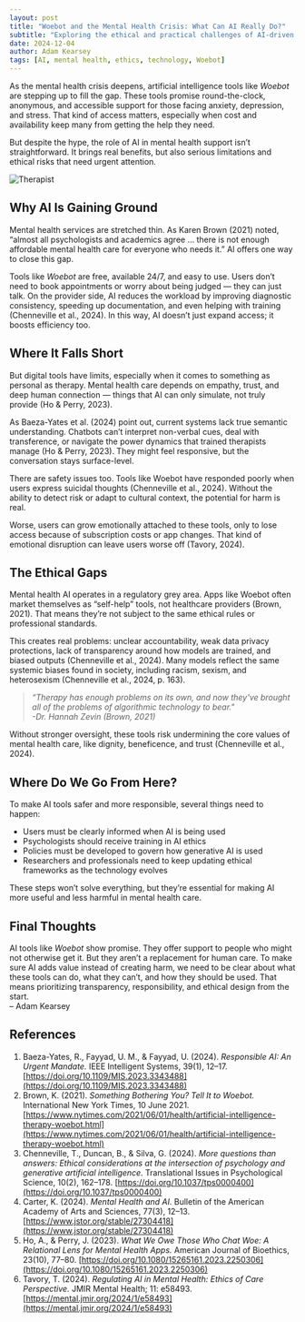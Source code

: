 ```yaml
---
layout: post
title: "Woebot and the Mental Health Crisis: What Can AI Really Do?"
subtitle: "Exploring the ethical and practical challenges of AI-driven therapy tools"
date: 2024-12-04
author: Adam Kearsey
tags: [AI, mental health, ethics, technology, Woebot]
---  
```


As the mental health crisis deepens, artificial intelligence tools like *Woebot* are stepping up to fill the gap. These tools promise round-the-clock, anonymous, and accessible support for those facing anxiety, depression, and stress. That kind of access matters, especially when cost and availability keep many from getting the help they need.

But despite the hype, the role of AI in mental health support isn’t straightforward. It brings real benefits, but also serious limitations and ethical risks that need urgent attention.

<img src="/assets/img/Therapist.png" alt="Therapist" style="max-width: 250px; height: auto; display: block; margin-bottom: 0.5em;" />

## Why AI Is Gaining Ground

Mental health services are stretched thin. As Karen Brown (2021) noted, “almost all psychologists and academics agree … there is not enough affordable mental health care for everyone who needs it.” AI offers one way to close this gap.

Tools like *Woebot* are free, available 24/7, and easy to use. Users don’t need to book appointments or worry about being judged — they can just talk. On the provider side, AI reduces the workload by improving diagnostic consistency, speeding up documentation, and even helping with training (Chenneville et al., 2024). In this way, AI doesn’t just expand access; it boosts efficiency too.

## Where It Falls Short

But digital tools have limits, especially when it comes to something as personal as therapy. Mental health care depends on empathy, trust, and deep human connection — things that AI can only simulate, not truly provide (Ho & Perry, 2023).

As Baeza-Yates et al. (2024) point out, current systems lack true semantic understanding. Chatbots can’t interpret non-verbal cues, deal with transference, or navigate the power dynamics that trained therapists manage (Ho & Perry, 2023). They might feel responsive, but the conversation stays surface-level.

There are safety issues too. Tools like Woebot have responded poorly when users express suicidal thoughts (Chenneville et al., 2024). Without the ability to detect risk or adapt to cultural context, the potential for harm is real.

Worse, users can grow emotionally attached to these tools, only to lose access because of subscription costs or app changes. That kind of emotional disruption can leave users worse off (Tavory, 2024).

## The Ethical Gaps

Mental health AI operates in a regulatory grey area. Apps like Woebot often market themselves as “self-help” tools, not healthcare providers (Brown, 2021). That means they’re not subject to the same ethical rules or professional standards.

This creates real problems: unclear accountability, weak data privacy protections, lack of transparency around how models are trained, and biased outputs (Chenneville et al., 2024). Many models reflect the same systemic biases found in society, including racism, sexism, and heterosexism (Chenneville et al., 2024, p. 163).

>  *“Therapy has enough problems on its own, and now they've brought all of the problems of algorithmic technology to bear."  
-Dr. Hannah Zevin (Brown, 2021)*

Without stronger oversight, these tools risk undermining the core values of mental health care, like dignity, beneficence, and trust (Chenneville et al., 2024).

## Where Do We Go From Here?

To make AI tools safer and more responsible, several things need to happen:

- Users must be clearly informed when AI is being used
- Psychologists should receive training in AI ethics
- Policies must be developed to govern how generative AI is used
- Researchers and professionals need to keep updating ethical frameworks as the technology evolves

These steps won’t solve everything, but they’re essential for making AI more useful and less harmful in mental health care.

## Final Thoughts

AI tools like *Woebot* show promise. They offer support to people who might not otherwise get it. But they aren’t a replacement for human care.
To make sure AI adds value instead of creating harm, we need to be clear about what these tools can do, what they can’t, and how they should be used. That means prioritizing transparency, responsibility, and ethical design from the start.  
– Adam Kearsey

## References

1. Baeza-Yates, R., Fayyad, U. M., & Fayyad, U. (2024). *Responsible AI: An Urgent Mandate.* IEEE Intelligent Systems, 39(1), 12–17. [https://doi.org/10.1109/MIS.2023.3343488](https://doi.org/10.1109/MIS.2023.3343488)
2. Brown, K. (2021). *Something Bothering You? Tell It to Woebot.* International New York Times, 10 June 2021. [https://www.nytimes.com/2021/06/01/health/artificial-intelligence-therapy-woebot.html](https://www.nytimes.com/2021/06/01/health/artificial-intelligence-therapy-woebot.html)  
3. Chenneville, T., Duncan, B., & Silva, G. (2024). *More questions than answers: Ethical considerations at the intersection of psychology and generative artificial intelligence.* Translational Issues in Psychological Science, 10(2), 162–178. [https://doi.org/10.1037/tps0000400](https://doi.org/10.1037/tps0000400)  
4. Carter, K. (2024). *Mental Health and AI.* Bulletin of the American Academy of Arts and Sciences, 77(3), 12–13. [https://www.jstor.org/stable/27304418](https://www.jstor.org/stable/27304418)  
5. Ho, A., & Perry, J. (2023). *What We Owe Those Who Chat Woe: A Relational Lens for Mental Health Apps.* American Journal of Bioethics, 23(10), 77–80. [https://doi.org/10.1080/15265161.2023.2250306](https://doi.org/10.1080/15265161.2023.2250306)
6. Tavory, T. (2024). *Regulating AI in Mental Health: Ethics of Care Perspective.* JMIR Mental Health; 11: e58493. [https://mental.jmir.org/2024/1/e58493](https://mental.jmir.org/2024/1/e58493)  